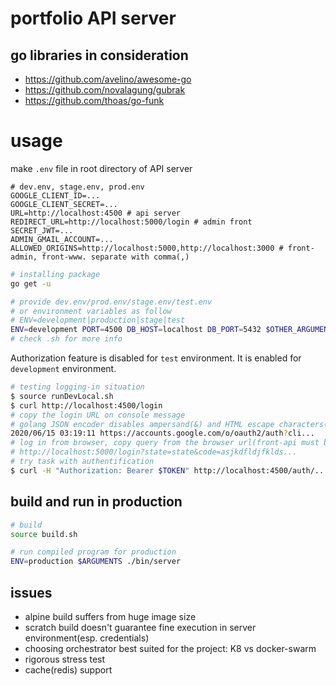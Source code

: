 # portfolio API server

## go libraries in consideration

 - https://github.com/avelino/awesome-go
 - https://github.com/novalagung/gubrak
 - https://github.com/thoas/go-funk

# usage

make `.env` file in root directory of API server
```env
# dev.env, stage.env, prod.env
GOOGLE_CLIENT_ID=...
GOOGLE_CLIENT_SECRET=...
URL=http://localhost:4500 # api server
REDIRECT_URL=http://localhost:5000/login # admin front
SECRET_JWT=...
ADMIN_GMAIL_ACCOUNT=...
ALLOWED_ORIGINS=http://localhost:5000,http://localhost:3000 # front-admin, front-www. separate with comma(,)
```

```sh
# installing package
go get -u

# provide dev.env/prod.env/stage.env/test.env
# or environment variables as follow
# ENV=development|production|stage|test
ENV=development PORT=4500 DB_HOST=localhost DB_PORT=5432 $OTHER_ARGUMENTS go run main.go
# check .sh for more info
```

Authorization feature is disabled for `test` environment. It is enabled for `development` environment.
```sh
# testing logging-in situation
$ source runDevLocal.sh
$ curl http://localhost:4500/login
# copy the login URL on console message
# golang JSON encoder disables ampersand(&) and HTML escape characters(<,>) in JSON string. the message is preserved in console. otherwise, just carefully parse the JSON message to get proper URL.
2020/06/15 03:19:11 https://accounts.google.com/o/oauth2/auth?cli...
# log in from browser, copy query from the browser url(front-api must be served beforehand)
# http://localhost:5000/login?state=state&code=asjkdfldjfklds...
# try task with authentification
$ curl -H "Authorization: Bearer $TOKEN" http://localhost:4500/auth/...
```

## build and run in production

```sh
# build
source build.sh

# run compiled program for production
ENV=production $ARGUMENTS ./bin/server
```

## issues
 - alpine build suffers from huge image size
 - scratch build doesn't guarantee fine execution in server environment(esp. credentials)
 - choosing orchestrator best suited for the project: K8 vs docker-swarm
 - rigorous stress test
 - cache(redis) support